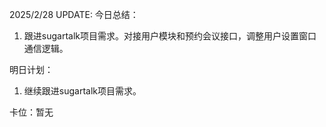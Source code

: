 2025/2/28 UPDATE:
今日总结：
1. 跟进sugartalk项目需求。对接用户模块和预约会议接口，调整用户设置窗口通信逻辑。

明日计划：
1. 继续跟进sugartalk项目需求。

卡位：暂无